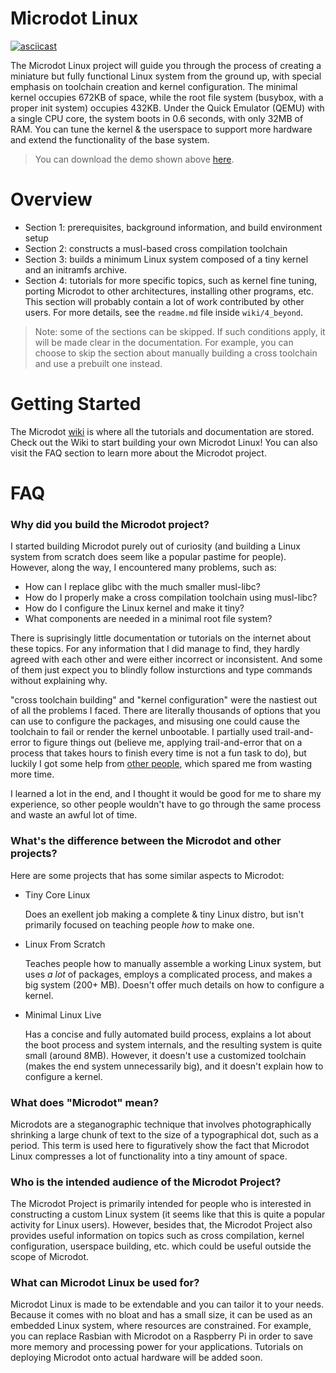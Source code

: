 

# Microdot Linux

[![asciicast](https://asciinema.org/a/UXVIlhIViY1qOOzCBW5Aayuqa.svg)](https://asciinema.org/a/UXVIlhIViY1qOOzCBW5Aayuqa)

The Microdot Linux project will guide you through the process of
creating a miniature but fully functional Linux system from the
ground up, with special emphasis on toolchain creation and kernel
configuration. The minimal kernel occupies 672KB of space, while the root file
system (busybox, with a proper init system) occupies 432KB. 
Under the Quick Emulator
(QEMU) with a single CPU core, the system boots in 0.6 seconds, with only
32MB of RAM. You can tune the kernel & the
userspace to support more hardware and extend the functionality of the base
system.

> You can download the demo shown above [here](/demo).

# Overview

- Section 1: prerequisites, background information, and build environment setup
- Section 2: constructs a musl-based cross compilation toolchain
- Section 3: builds a minimum Linux system composed of a tiny kernel and an
	initramfs archive.
- Section 4: tutorials for more specific topics, such as kernel fine tuning,
	porting Microdot to other architectures, installing other programs, etc.
	This section will probably contain a lot of work contributed by other users.
	For more details, see the `readme.md` file inside `wiki/4_beyond`.

> Note: some of the sections can be skipped. If such conditions apply, it will
> be made clear in the documentation. For example, you can choose to skip the
> section about manually building a cross toolchain and use a prebuilt one
> instead.


# Getting Started

The Microdot [wiki](/wiki) is where all the tutorials and documentation are
stored. Check out the Wiki to start building your own Microdot Linux!
You can also visit the FAQ section to learn more about the Microdot project.


# FAQ


### Why did you build the Microdot project?

I started building Microdot purely out of curiosity (and building a Linux
system from scratch does seem like a popular pastime for people). However, 
along the way, I encountered many problems, such as:

* How can I replace glibc with the much smaller musl-libc?
* How do I properly make a cross compilation toolchain using musl-libc?
* How do I configure the Linux kernel and make it tiny?
* What components are needed in a minimal root file system?

There is suprisingly little documentation or tutorials on the internet
about these topics. For any information that I did manage to find, they
hardly agreed with each other and were either incorrect or inconsistent.
And some of them just expect you to blindly follow insturctions
and type commands without explaining why.

"cross toolchain building" and "kernel configuration" were the nastiest
out of all the problems I faced. There are literally thousands of
options that you can use to configure the packages, and
misusing one could cause the toolchain to fail or render the kernel
unbootable. I partially used trail-and-error to figure things out (believe
me, applying trail-and-error that on a process that takes hours to finish
every time is not a fun task to do), but luckily I got some help from
[other people](/thanks.md), which spared me from wasting more time.

I learned a lot in the end, and I thought it would be good for me to
share my experience, so other people wouldn't have to go through the same
process and waste an awful lot of time.

### What's the difference between the Microdot and other projects?

Here are some projects that has some similar aspects to Microdot:

* Tiny Core Linux

	Does an exellent job making a complete & tiny Linux distro,
	but isn't primarily focused on teaching people _how_ to make one.

* Linux From Scratch

	Teaches people how to manually assemble a working Linux system, but
	uses _a lot_ of packages, employs a complicated process, and makes a
	big system (200+ MB). Doesn't offer much details on how to configure
	a kernel.

* Minimal Linux Live

	Has a concise and fully automated build process, explains a lot
	about the boot process and system internals, and the resulting system
	is quite small (around 8MB). However, it doesn't use a customized
	toolchain (makes the end system unnecessarily big), and it doesn't
	explain how to configure a kernel.

### What does "Microdot" mean?

Microdots are a steganographic technique that involves
photographically shrinking a large chunk of text to the
size of a typographical dot, such as a period. This term
is used here to figuratively show the fact that Microdot
Linux compresses a lot of functionality into a tiny
amount of space.


### Who is the intended audience of the Microdot Project?

The Microdot Project is primarily intended for people who
is interested in constructing a custom Linux system (it seems
like that this is quite a popular activity for Linux users).
However, besides that, the Microdot Project also provides
useful information on topics such as cross compilation, kernel
configuration, userspace building, etc. which could be useful
outside the scope of Microdot.


### What can Microdot Linux be used for?

Microdot Linux is made to be extendable and you can tailor it to your
needs. Because  it comes with no bloat and has a small size, it can
be used as an embedded Linux system, where resources
are constrained. For example, you can replace Rasbian with
Microdot on a Raspberry Pi in order to save more memory
and processing power for your applications. Tutorials on deploying Microdot
onto actual hardware will be added soon.



